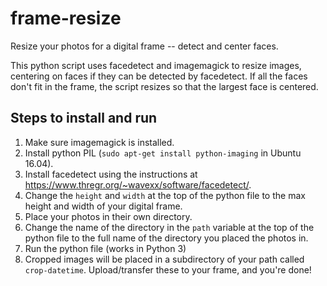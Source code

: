# frame-resize
Resize your photos for a digital frame -- detect and center faces.

This python script uses facedetect and imagemagick to resize images, centering on faces if they can be detected by facedetect. If all the faces don't fit in the frame, the script resizes so that the largest face is centered.

## Steps to install and run
1. Make sure imagemagick is installed.
1. Install python PIL (`sudo apt-get install python-imaging` in Ubuntu 16.04). 
1. Install facedetect using the instructions at https://www.thregr.org/~wavexx/software/facedetect/.
1. Change the `height` and `width` at the top of the python file to the max height and width of your digital frame.
1. Place your photos in their own directory. 
1. Change the name of the directory in the `path` variable at the top of the python file to the full name of the directory you placed the photos in.  
1. Run the python file (works in Python 3)
1. Cropped images will be placed in a subdirectory of your path called `crop-datetime`. Upload/transfer these to your frame, and you're done!
